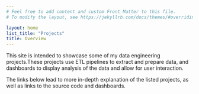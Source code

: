```yaml
---
# Feel free to add content and custom Front Matter to this file.
# To modify the layout, see https://jekyllrb.com/docs/themes/#overriding-theme-defaults

layout: home
list_title: "Projects"
title: Overview
---
```


This site is intended to showcase some of my data engineering projects.These projects use ETL pipelines to extract and prepare data, and dashboards to display analysis of the data and allow for user interaction.

The links below lead to more in-depth explanation of the listed projects, as well as links to the source code and dashboards.



